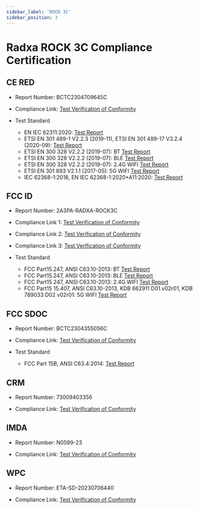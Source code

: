 ```yaml
---
sidebar_label: 'ROCK 3C'
sidebar_position: 3
---
```


# Radxa ROCK 3C Compliance Certification

## CE RED 
- Report Number: BCTC2304709645C

- Compliance Link: [Test Verification of Conformity](https://dl.radxa.com/rock3/compliance/3c/CE/BCTC2304709645C_ROCK3C_CE_RED.pdf)

- Test Standard
  - EN IEC 62311:2020: [Test Report](https://dl.radxa.com/rock3/compliance/3c/CE/BCTC2304709645-1E_ROCK3C_CE_RED_EN62311.pdf)
  - ETSI EN 301 489-1 V2.2.3 (2019-11), ETSI EN 301 489-17 V3.2.4 (2020-09): [Test Report](https://dl.radxa.com/rock3/compliance/3c/CE/BCTC2304709645-2E_ROCK3C_CE-RED_EN301489_DC_TELE.pdf)
  - ETSI EN 300 328 V2.2.2 (2019-07): BT [Test Report](https://dl.radxa.com/rock3/compliance/3c/CE/BCTC2304709645-3E_ROCK3C_CE_RED_EN300328_BT_3M.pdf)
  - ETSI EN 300 328 V2.2.2 (2019-07): BLE [Test Report](https://dl.radxa.com/rock3/compliance/3c/CE/BCTC2304709645-4E_ROCK3C_CE_RED_EN300328_BLE_2M.pdf)
  - ETSI EN 300 328 V2.2.2 (2019-07): 2.4G WIFI [Test Report](https://dl.radxa.com/rock3/compliance/3c/CE/BCTC2304709645-5E_ROCK3C_CE_RED_EN300328_2.4G_N40.pdf)
  - ETSI EN 301 893 V2.1.1 (2017-05): 5G WIFI [Test Report](https://dl.radxa.com/rock3/compliance/3c/CE/BCTC2304709645-6E_ROCK3C_CE_RED_EN301893_5G.pdf)
  - IEC 62368-1:2018, EN IEC 62368-1:2020+A11:2020: [Test Report](https://dl.radxa.com/rock3/compliance/3c/CE/BCTC2305286110S_Technology_Limited_ROCK3C_EN62368.pdf)

## FCC ID 
- Report Number: 2A3PA-RADXA-ROCK3C

- Compliance Link 1: [Test Verification of Conformity](https://dl.radxa.com/rock3/compliance/3c/FCC%20ID/DSS-TC397232.pdf)
- Compliance Link 2: [Test Verification of Conformity](https://dl.radxa.com/rock3/compliance/3c/FCC%20ID/DTS-TC717891.pdf)
- Compliance Link 3: [Test Verification of Conformity](https://dl.radxa.com/rock3/compliance/3c/FCC%20ID/NII-TC560700.pdf)

- Test Standard
  - FCC Part15.247, ANSI C63.10-2013: BT [Test Report](https://dl.radxa.com/rock3/compliance/3c/FCC%20ID/BCTC2304355056-1E_ROCK3C_FCC_ID_BT_3M_X.pdf)
  - FCC Part15.247, ANSI C63.10-2013: BLE [Test Report](https://dl.radxa.com/rock3/compliance/3c/FCC%20ID/BCTC2304355056-2E_ROCK3C_FCC_ID_BLE_2M.pdf)
  - FCC Part15 247, ANSI C63.10-2013: 2.4G WIFI [Test Report](https://dl.radxa.com/rock3/compliance/3c/FCC%20ID/BCTC2304355056-3E_ROCK3C_FCC_ID_2.4G_N20_X.pdf)
  - FCC Part15 15.407, ANSI C63.10-2013, KDB 662911 D01 v02r01, KDB 789033 D02 v02r01: 5G WIFI [Test Report](https://dl.radxa.com/rock3/compliance/3c/FCC%20ID/BCTC2304355056-4E_ROCK3C_FCC_ID_WIFI_5G_X.pdf)

## FCC SDOC
- Report Number: BCTC2304355056C

- Compliance Link: [Test Verification of Conformity](https://dl.radxa.com/rock3/compliance/3c/FCC%20SDOC/BCTC2304355056C_ROCK3C_FCC_sDoC.pdf)

- Test Standard
  - FCC Part 15B, ANSI C63.4:2014: [Test Report](https://dl.radxa.com/rock3/compliance/3c/FCC%20SDOC/BCTC2304355056E_ROCK3C_FCC_sDoC.pdf)

## CRM
- Report Number: 73009403356

- Compliance Link: [Test Verification of Conformity](https://dl.radxa.com/rock3/compliance/3c/AU%20RCM/Supplier_declaration_of_conformity.pdf)

## IMDA
- Report Number: N0599-23

- Compliance Link: [Test Verification of Conformity](https://dl.radxa.com/rock3/compliance/3c/SG/SG_IMDA.pdf)

## WPC
- Report Number: ETA-SD-20230706440

- Compliance Link: [Test Verification of Conformity](https://dl.radxa.com/rock3/compliance/3c/IND%20WPC/ETA-SD-20230706440_Radxa_ROCK_3C_IND_WPC.pdf)
